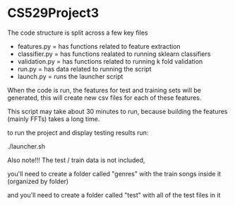 # CS529Project3


The code structure is split across a few key files

- features.py = has functions related to feature extraction 
- classifier.py = has functions realated to running sklearn classifiers
- validation.py = has functions related to running k fold validation 
- run.py = has data related to running the script 
- launch.py = runs the launcher script 

When the code is run, the features for test and training sets will be generated, this will create new csv files for each of these features. 

This script may take about 30 minutes to run, because building the features (mainly FFTs) takes a long time.


to run the project and display testing results run: 

./launcher.sh


Also note!!! The test / train data is not included, 

you'll need to create a folder called "genres" with the train songs inside it (organized by folder)

and you'll need to create a folder called "test" with all of the test files in it